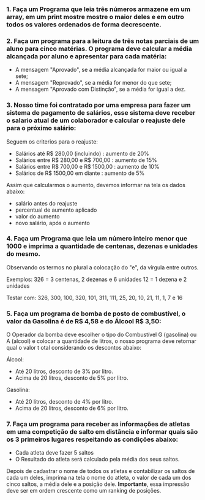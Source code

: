 ### 1. Faça um Programa que leia três números armazene em um array, em um print mostre mostre o maior deles e em outro todos os valores ordenados de forma decrescente.

### 2. Faça um programa para a leitura de três notas parciais de um aluno para cinco matérias. O programa deve calcular a média alcançada por aluno e apresentar para cada matéria:

* A mensagem "Aprovado", se a média alcançada for maior ou igual a sete;
* A mensagem "Reprovado", se a média for menor do que sete;
* A mensagem "Aprovado com Distinção", se a média for igual a dez.

### 3. Nosso time foi contratado por uma empresa para fazer um sistema de pagamento de salários, esse sistema deve receber o salario atual de um colaborador e calcular o reajuste dele para o próximo salário:

Seguem os criterios para o reajuste:
* Salários até R$ 280,00 (incluindo) : aumento de 20%
* Salários entre R$ 280,00 e R$ 700,00 : aumento de 15%
* Salários entre R$ 700,00 e R$ 1500,00 : aumento de 10%
* Salários de R$ 1500,00 em diante : aumento de 5% 

Assim que calcularmos o aumento, devemos informar na tela os dados abaixo:

* salário antes do reajuste
* percentual de aumento aplicado
* valor do aumento
* novo salário, após o aumento


### 4. Faça um Programa que leia um número inteiro menor que 1000 e imprima a quantidade de centenas, dezenas e unidades do mesmo.

Observando os termos no plural a colocação do "e", da vírgula entre outros. 

Exemplos:
  326 = 3 centenas, 2 dezenas e 6 unidades
  12 = 1 dezena e 2 unidades 

Testar com: 326, 300, 100, 320, 101, 311, 111, 25, 20, 10, 21, 11, 1, 7 e 16



### 5. Faça um programa de bomba de posto de combustível, o valor da Gasolina é de R$ 4,58 e do Álcool R$ 3,50:
  O Operador da bomba deve escolher o tipo do Combustível G (gasolina) ou A (alcool) e colocar a quantidade de litros, o nosso programa deve retornar qual o valor t otal considerando os descontos abaixo:

Álcool:
  * Até 20 litros, desconto de 3% por litro.
  * Acima de 20 litros, desconto de 5% por litro.
    
Gasolina:
  * Até 20 litros, desconto de 4% por litro.
  * Acima de 20 litros, desconto de 6% por litro.

### 7. Faça um programa para receber as informações de atletas em uma competição de salto em distância e informar quais são os 3 primeiros lugares respeitando as condições abaixo:

  * Cada atleta deve fazer 5 saltos
  * O Resultado do atleta será calculado pela média dos seus saltos.
  
 Depois de cadastrar o nome de todos os atletas e contabilizar os saltos de cada um deles, imprima na tela o nome do atleta, o valor de cada um dos cinco saltos, a média dele e a posição dele.
 **Importante**, essa impressão deve ser em ordem crescente como um ranking de posições.


